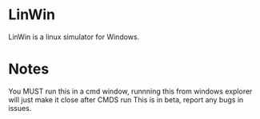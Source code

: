 # LinWin
LinWin is a linux simulator for Windows.




# Notes
You MUST run this in a cmd window, runnning this from windows explorer will just make it close after CMDS run
This is in beta, report any bugs in issues.
